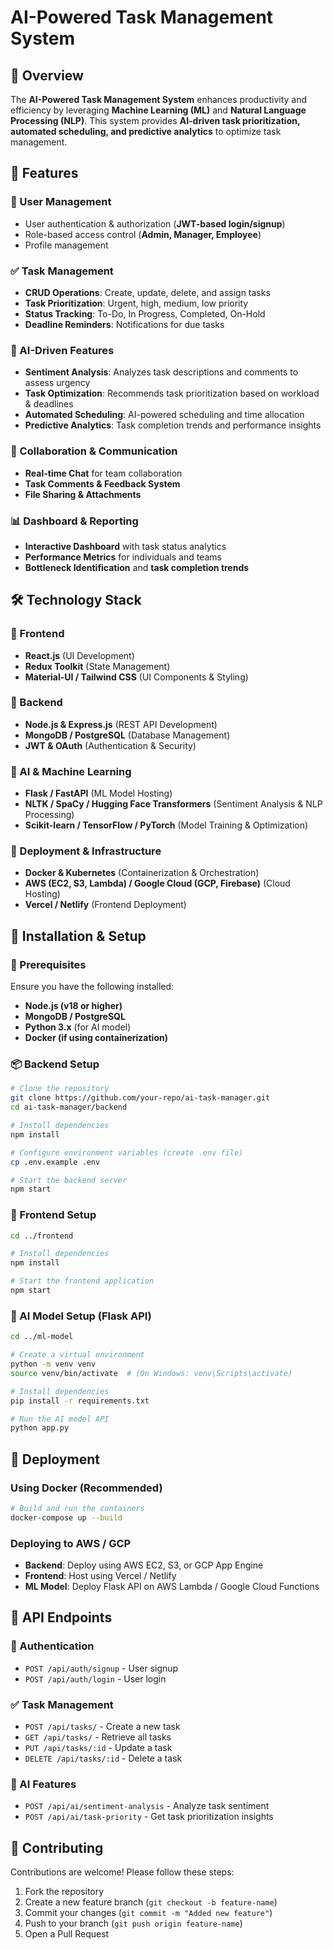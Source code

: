 # AI-Powered Task Management System

## 📌 Overview
The **AI-Powered Task Management System** enhances productivity and efficiency by leveraging **Machine Learning (ML)** and **Natural Language Processing (NLP)**. This system provides **AI-driven task prioritization, automated scheduling, and predictive analytics** to optimize task management.

## 🚀 Features

### 🔑 User Management
- User authentication & authorization (**JWT-based login/signup**)
- Role-based access control (**Admin, Manager, Employee**)
- Profile management

### ✅ Task Management
- **CRUD Operations**: Create, update, delete, and assign tasks
- **Task Prioritization**: Urgent, high, medium, low priority
- **Status Tracking**: To-Do, In Progress, Completed, On-Hold
- **Deadline Reminders**: Notifications for due tasks

### 🤖 AI-Driven Features
- **Sentiment Analysis**: Analyzes task descriptions and comments to assess urgency
- **Task Optimization**: Recommends task prioritization based on workload & deadlines
- **Automated Scheduling**: AI-powered scheduling and time allocation
- **Predictive Analytics**: Task completion trends and performance insights

### 📢 Collaboration & Communication
- **Real-time Chat** for team collaboration
- **Task Comments & Feedback System**
- **File Sharing & Attachments**

### 📊 Dashboard & Reporting
- **Interactive Dashboard** with task status analytics
- **Performance Metrics** for individuals and teams
- **Bottleneck Identification** and **task completion trends**

## 🛠️ Technology Stack

### 🔹 Frontend
- **React.js** (UI Development)
- **Redux Toolkit** (State Management)
- **Material-UI / Tailwind CSS** (UI Components & Styling)

### 🔹 Backend
- **Node.js & Express.js** (REST API Development)
- **MongoDB / PostgreSQL** (Database Management)
- **JWT & OAuth** (Authentication & Security)

### 🔹 AI & Machine Learning
- **Flask / FastAPI** (ML Model Hosting)
- **NLTK / SpaCy / Hugging Face Transformers** (Sentiment Analysis & NLP Processing)
- **Scikit-learn / TensorFlow / PyTorch** (Model Training & Optimization)

### 🔹 Deployment & Infrastructure
- **Docker & Kubernetes** (Containerization & Orchestration)
- **AWS (EC2, S3, Lambda) / Google Cloud (GCP, Firebase)** (Cloud Hosting)
- **Vercel / Netlify** (Frontend Deployment)

## 🔧 Installation & Setup

### 📌 Prerequisites
Ensure you have the following installed:
- **Node.js (v18 or higher)**
- **MongoDB / PostgreSQL**
- **Python 3.x** (for AI model)
- **Docker (if using containerization)**

### 📦 Backend Setup
```sh
# Clone the repository
git clone https://github.com/your-repo/ai-task-manager.git
cd ai-task-manager/backend

# Install dependencies
npm install

# Configure environment variables (create .env file)
cp .env.example .env

# Start the backend server
npm start
```

### 🎨 Frontend Setup
```sh
cd ../frontend

# Install dependencies
npm install

# Start the frontend application
npm start
```

### 🤖 AI Model Setup (Flask API)
```sh
cd ../ml-model

# Create a virtual environment
python -m venv venv
source venv/bin/activate  # (On Windows: venv\Scripts\activate)

# Install dependencies
pip install -r requirements.txt

# Run the AI model API
python app.py
```

## 🚀 Deployment

### Using Docker (Recommended)
```sh
# Build and run the containers
docker-compose up --build
```

### Deploying to AWS / GCP
- **Backend**: Deploy using AWS EC2, S3, or GCP App Engine
- **Frontend**: Host using Vercel / Netlify
- **ML Model**: Deploy Flask API on AWS Lambda / Google Cloud Functions

## 📌 API Endpoints
### 🔐 Authentication
- `POST /api/auth/signup` - User signup
- `POST /api/auth/login` - User login

### ✅ Task Management
- `POST /api/tasks/` - Create a new task
- `GET /api/tasks/` - Retrieve all tasks
- `PUT /api/tasks/:id` - Update a task
- `DELETE /api/tasks/:id` - Delete a task

### 🤖 AI Features
- `POST /api/ai/sentiment-analysis` - Analyze task sentiment
- `POST /api/ai/task-priority` - Get task prioritization insights

## 📝 Contributing
Contributions are welcome! Please follow these steps:
1. Fork the repository
2. Create a new feature branch (`git checkout -b feature-name`)
3. Commit your changes (`git commit -m "Added new feature"`)
4. Push to your branch (`git push origin feature-name`)
5. Open a Pull Request
